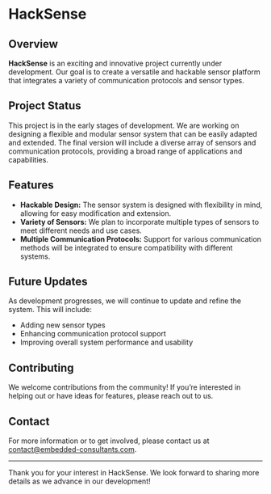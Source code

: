 # HackSense

## Overview

**HackSense** is an exciting and innovative project currently under development. Our goal is to create a versatile and hackable sensor platform that integrates a variety of communication protocols and sensor types. 

## Project Status

This project is in the early stages of development. We are working on designing a flexible and modular sensor system that can be easily adapted and extended. The final version will include a diverse array of sensors and communication protocols, providing a broad range of applications and capabilities.

## Features

- **Hackable Design:** The sensor system is designed with flexibility in mind, allowing for easy modification and extension.
- **Variety of Sensors:** We plan to incorporate multiple types of sensors to meet different needs and use cases.
- **Multiple Communication Protocols:** Support for various communication methods will be integrated to ensure compatibility with different systems.

## Future Updates

As development progresses, we will continue to update and refine the system. This will include:
- Adding new sensor types
- Enhancing communication protocol support
- Improving overall system performance and usability

## Contributing

We welcome contributions from the community! If you’re interested in helping out or have ideas for features, please reach out to us.

## Contact

For more information or to get involved, please contact us at [contact@embedded-consultants.com](mailto:contact@embedded-consultants.com).

---

Thank you for your interest in HackSense. We look forward to sharing more details as we advance in our development!
